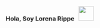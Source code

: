 ### Hola, Soy Lorena Rippe <img src="https://media.giphy.com/media/MEFVcuRIoVETUMYZEe/giphy.gif?cid=ecf05e47x33yq5qkfz9ldcpfza4yuv5as7bofa2jcmmkda0h&rid=giphy.gif&ct=g)" width="40" height="40" style="margin-left: 0.5rem" />

<!--
**loregunner/loregunner** is a ✨ _special_ ✨ repository because its `README.md` (this file) appears on your GitHub profile.

Here are some ideas to get you started:

- 🔭 I’m currently working on ...
- 🌱 I’m currently learning ...
- 👯 I’m looking to collaborate on ...
- 🤔 I’m looking for help with ...
- 💬 Ask me about ...
- 📫 How to reach me: ...
- 😄 Pronouns: ...
- ⚡ Fun fact: ...
-->
